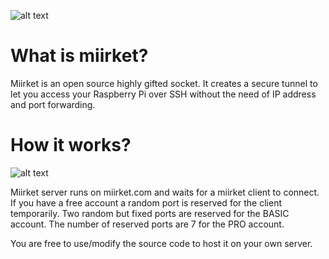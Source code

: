 ![alt text](https://www.miirket.com/en/img/logo.png "Logo")

# What is miirket?
Miirket is an open source highly gifted socket. It creates a secure tunnel to let you access your Raspberry Pi over SSH without the need of IP address and port forwarding.

# How it works?

![alt text](https://www.miirket.com/en/img/miirket.png "How miirket works")

Miirket server runs on miirket.com and waits for a miirket client to connect. If you have a free account a random port is reserved for the client temporarily. Two random but fixed ports are reserved for the BASIC account. The number of reserved ports are 7 for the PRO account.

You are free to use/modify the source code to host it on your own server.
